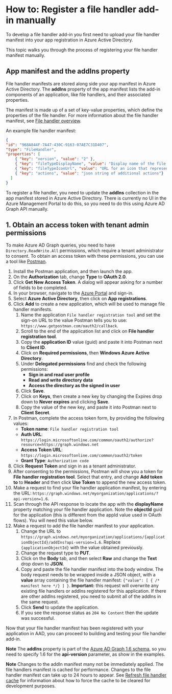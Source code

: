 # How to: Register a file handler add-in manually

To develop a file handler add-in you first need to upload your file handler manifest into your app registration in Azure Active Directory.

This topic walks you through the process of registering your file handler manifest manually.

## App manifest and the addIns property

File handler manifests are stored along side your app manifest in Azure Active Directory.
The **addIns** property of the app manifest lists the add-in components of an application, like file handlers, and their associated properties.

The manifest is made up of a set of key-value properties, which define the properties of the file handler.
For more information about the file handler manifest, see [File handler overview](file-handler-overview.md).

An example file handler manifest:

<!-- { "blockType": "example", "name": "file-handler-manifest", "@type": "oneDriveAddins.fileHandlerManifest" } -->

```json
{
"id": "968A844F-7A47-430C-9163-07AE7C31D407",
"type": "FileHandler",
"properties": [
    { "key": "version", "value": "2" },
    { "key": "fileTypeDisplayName", "value": "Display name of the file format" },
    { "key": "fileTypeIconUrl", "value": "URL for an icon that represents the file format" },
    { "key": "actions", "value": "json string of additional actions"}
  ]
}
```

To register a file handler, you need to update the **addIns** collection in the app manifest stored in Azure Active Directory.
There is currently no UI in the Azure Management Portal to do this, so you need to do this using Azure AD Graph API manually.

## 1. Obtain an access token with tenant admin permissions

To make Azure AD Graph queries, you need to have `Directory.ReadWrite.All` permissions, which require a tenant administrator to consent.
To obtain an access token with these permissions, you can use a tool like [Postman](https://www.getpostman.com/).

1. Install the Postman application, and then launch the app.
2. On the **Authorization** tab, change **Type** to **OAuth 2.0**.
3. Click **Get New Access Token**. A dialog will appear asking for a number of fields to be completed.
4. In your browser, navigate to the [Azure Portal](https://portal.azure.com) and sign-in.
5. Select **Azure Active Directory**, then click on **App registrations**.
6. Click **Add** to create a new application, which will be used to manage file handler manifests.
    1. Name the application `File handler registration tool` and set the sign-on URL to the value Postman tells you to use: `https://www.getpostman.com/oauth2/callback`.
    2. Scroll to the end of the application list and click on **File handler registration tool**.
    3. Copy the **application ID** value (guid) and paste it into Postman next to **Client ID**.
    4. Click on **Required permissions**, then **Windows Azure Active Directory**.
    5. Under **Delegated permissions** find and check the following permissions:
        * **Sign in and read user profile**
        * **Read and write directory data**
        * **Access the directory as the signed in user**
    6. Click **Save**.
    7. Click on **Keys**, then create a new key by changing the Expires drop down to **Never expires** and clicking **Save**.
    8. Copy the value of the new key, and paste it into Postman next to **Client Secret**.
7. In Postman, complete the access token form, by providing the following values: 
    * **Token name**: `File handler registration tool`
    * **Auth URL**: `https://login.microsoftonline.com/common/oauth2/authorize?resource=https://graph.windows.net`
    * **Access Token URL**: `https://login.microsoftonline.com/common/oauth2/token`
    * **Grant Type**: `Authorization code`
8. Click **Request Token** and sign in as a tenant administrator.
9. After consenting to the permissions, Postman will show you a token for **File handler registration tool**. Select that entry, and change **Add token to** to **Header** and then click **Use Token** to append the new access token.
10. Make a request to find your file handler application manifest, by entering the URL: `https://graph.windows.net/myorganization/applications/?api-version=1.6`.
11. Scan through the API response to locate the app with the **displayName** property matching your file handler application. Note the **objectId** guid for the application (this is different from the appId value used in OAuth flows). You will need this value below.
12. Make a request to add the file handler manifest to your application.
    1. Change the URL to `https://graph.windows.net/myorganization/applications/{applicationObjectId}/addIns?api-version=1.6`. Replace `{applicationObjectId}` with the value obtained previously.
    2. Change the request type to **PUT**.
    3. Click on the **Body** tab, and then select **Raw** and change the **Text** drop down to **JSON**.
    4. Copy and paste the file handler manifest into the body window. The body request needs to be wrapped inside a JSON object, with a **value** array containing the file handler manifest: `{"value": [ { /* manifest here */} ] }`. **Important:** this request will overwrite any existing file handlers or addIns registered for this application. If there are other addIns registered, you need to submit all of the addIns in the same request.
    5. Click **Send** to update the application.
    6. If you see the response status as `204 No Content` then the update was successful.

Now that your file handler manifest has been registered with your application in AAD, you can proceed to building and testing your file handler add-in.

**Note** The **addIns** property is part of the [Azure AD Graph 1.6 schema](https://graph.windows.net/microsoft.com/$metadata?api-version=1.6), so you need to specify 1.6 for the **api-version** parameter, as show in the examples.

**Note** Changes to the addIn manifest many not be immediately applied. The file handlers manifest is cached for performance.
Changes to the file handler manifest can take up to 24 hours to appear.
See [Refresh file handler cache](file-handler-reset-cache.md) for information about how to force the cache to be cleared for development purposes.


<!-- {
  "type": "#page.annotation",
  "description": "Create a copy of an existing item.",
  "keywords": "copy existing item",
  "section": "documentation",
  "tocPath": "File handlers/Registering"
} -->